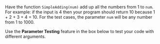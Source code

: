 Have the function ```SimpleAdding(num)``` add up all the numbers from 1 to ```num```. For example: if the input is 4 then your program should return 10 because 1 + 2 + 3 + 4 = 10. For the test cases, the parameter ```num``` will be any number from 1 to 1000.

Use the **Parameter Testing** feature in the box below to test your code with different arguments.
